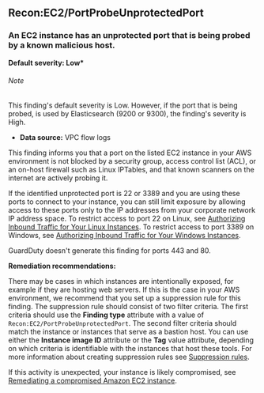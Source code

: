 Recon:EC2/PortProbeUnprotectedPort
----------------------------------


### An EC2 instance has an unprotected port that is being probed by a known malicious host.


**Default severity: Low\***


###### Note

This finding's default severity is Low. However, if the port that is being probed, is used by Elasticsearch (9200 or 9300), the finding's severity is High.


 * **Data source:** VPC flow logs

This finding informs you that a port on the listed EC2 instance in your AWS environment is not blocked by a security group, access control list (ACL), or an on-host firewall such as Linux IPTables, and that known scanners on the internet are actively probing it. 


 If the identified unprotected port is 22 or 3389 and you are using these ports to connect to your instance, you can still limit exposure by allowing access to these ports only to the IP addresses from your corporate network IP address space. To restrict access to port 22 on Linux, see [Authorizing Inbound Traffic for Your Linux Instances](https://docs.aws.amazon.com/AWSEC2/latest/UserGuide/authorizing-access-to-an-instance.html). To restrict access to port 3389 on Windows, see [Authorizing Inbound Traffic for Your Windows Instances](https://docs.aws.amazon.com/AWSEC2/latest/WindowsGuide/authorizing-access-to-an-instance.html).


GuardDuty doesn't generate this finding for ports 443 and 80.


**Remediation recommendations:**


There may be cases in which instances are intentionally exposed, for example if they are hosting web servers. If this is the case in your AWS environment, we recommend that you set up a suppression rule for this finding. The suppression rule should consist of two filter criteria. The first criteria should use the **Finding type** attribute with a value of `Recon:EC2/PortProbeUnprotectedPort`. The second filter criteria should match the instance or instances that serve as a bastion host. You can use either the **Instance image ID** attribute or the **Tag** value attribute, depending on which criteria is identifiable with the instances that host these tools. For more information about creating suppression rules see [Suppression rules](https://docs.aws.amazon.com/guardduty/latest/ug/findings_suppression-rule.html).


If this activity is unexpected, your instance is likely compromised, see [Remediating a compromised Amazon EC2 instance](https://docs.aws.amazon.com/guardduty/latest/ug/guardduty_remediate.html#compromised-ec2).

